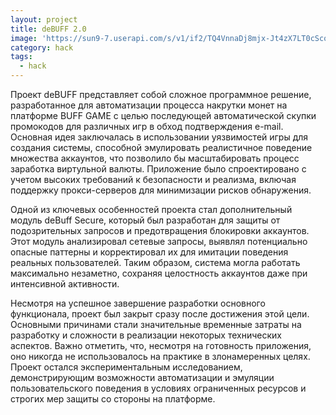 ```yaml
---
layout: project
title: deBUFF 2.0
image: 'https://sun9-7.userapi.com/s/v1/if2/TQ4VnnaDj8mjx-Jt4zX7LT0cScol_K-CZ9xx07pcngbUSn3HFmggvRRU5NZXAunvU2pJzilsScB_3tXGRcO3bvyX.jpg?quality=96&as=32x20,48x30,72x45,108x67,160x100,240x150,360x224,480x299,540x336,640x399,720x449,1080x673,1280x798,1440x897,1491x929&from=bu&cs=1491x0'
category: hack
tags:
  - hack
---
```

Проект deBUFF представляет собой сложное программное решение, разработанное для автоматизации процесса накрутки монет на платформе BUFF GAME с целью последующей автоматической скупки промокодов для различных игр в обход подтверждения e-mail. Основная идея заключалась в использовании уязвимостей игры для создания системы, способной эмулировать реалистичное поведение множества аккаунтов, что позволило бы масштабировать процесс заработка виртульной валюты. Приложение было спроектировано с учетом высоких требований к безопасности и реализма, включая поддержку прокси-серверов для минимизации рисков обнаружения.

Одной из ключевых особенностей проекта стал дополнительный модуль deBuff Secure, который был разработан для защиты от подозрительных запросов и предотвращения блокировки аккаунтов. Этот модуль анализировал сетевые запросы, выявлял потенциально опасные паттерны и корректировал их для имитации поведения реальных пользователей. Таким образом, система могла работать максимально незаметно, сохраняя целостность аккаунтов даже при интенсивной активности.

Несмотря на успешное завершение разработки основного функционала, проект был закрыт сразу после достижения этой цели. Основными причинами стали значительные временные затраты на разработку и сложности в реализации некоторых технических аспектов. Важно отметить, что, несмотря на готовность приложения, оно никогда не использовалось на практике в злонамеренных целях. Проект остался экспериментальным исследованием, демонстрирующим возможности автоматизации и эмуляции пользовательского поведения в условиях ограниченных ресурсов и строгих мер защиты со стороны на платформе.

